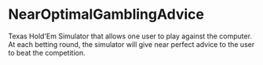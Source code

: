 NearOptimalGamblingAdvice
=========================

Texas Hold'Em Simulator that allows one user to play against the computer. At each betting round, the simulator will give near perfect advice to the user to beat the competition.
